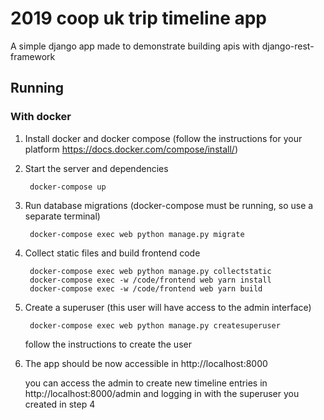 # 2019 coop uk trip timeline app

A simple django app made to demonstrate building apis with django-rest-framework

## Running

### With docker

1. Install docker and docker compose (follow the instructions for your platform https://docs.docker.com/compose/install/)

1. Start the server and dependencies

        docker-compose up

1. Run database migrations (docker-compose must be running, so use a separate terminal)

        docker-compose exec web python manage.py migrate 
        
1. Collect static files and build frontend code

        docker-compose exec web python manage.py collectstatic
        docker-compose exec -w /code/frontend web yarn install
        docker-compose exec -w /code/frontend web yarn build 
        
1. Create a superuser (this user will have access to the admin interface)

        docker-compose exec web python manage.py createsuperuser

    follow the instructions to create the user
    
1. The app should be now accessible in http://localhost:8000

    you can access the admin to create new timeline entries in http://localhost:8000/admin and logging in with the superuser you created in step 4 
    
